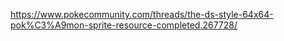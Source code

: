 https://www.pokecommunity.com/threads/the-ds-style-64x64-pok%C3%A9mon-sprite-resource-completed.267728/